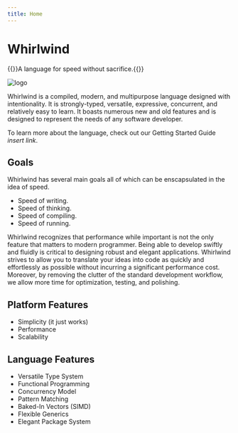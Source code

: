 ```yaml
---
title: Home
---
```


# Whirlwind

{{<subheading>}}A language for speed without sacrifice.{{</subheading>}}

![logo](/images/favicon.png?width=70px&height=70px)

Whirlwind is a compiled, modern, and multipurpose language designed with
intentionality. It is strongly-typed, versatile, expressive, concurrent, and
relatively easy to learn. It boasts numerous new and old features and is
designed to represent the needs of any software developer.

To learn more about the language, check out our Getting Started Guide *insert link*.

## Goals

Whirlwind has several main goals all of which can be enscapsulated in the idea of speed.

- Speed of writing.
- Speed of thinking.
- Speed of compiling.
- Speed of running.

Whirlwind recognizes that performance while important is not the only feature that
matters to modern programmer.  Being able to develop swiftly and fluidly is critical
to designing robust and elegant applications.  Whirlwind strives to allow you to
translate your ideas into code as quickly and effortlessly as possible without incurring
a significant performance cost.  Moreover, by removing the clutter of the
standard development workflow, we allow more time for optimization, testing, and polishing.

## Platform Features

- Simplicity (it just works)
- Performance
- Scalability

## Language Features

- Versatile Type System
- Functional Programming
- Concurrency Model
- Pattern Matching
- Baked-In Vectors (SIMD)
- Flexible Generics
- Elegant Package System


